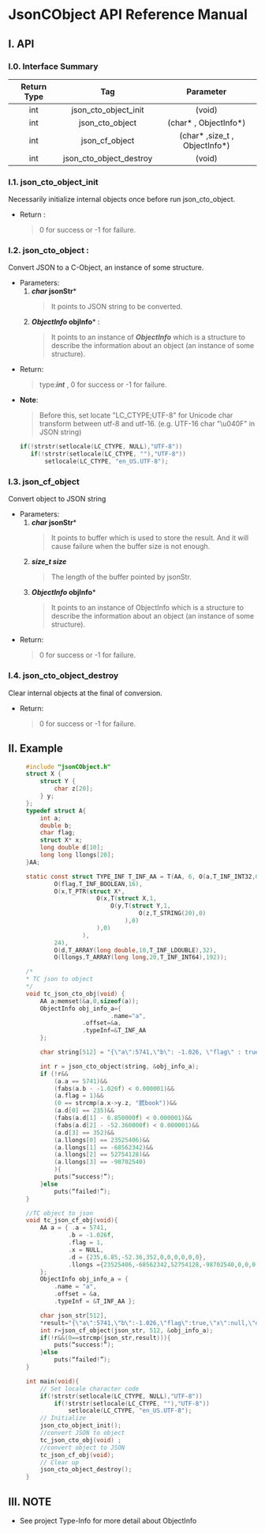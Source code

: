 # **JsonCObject API Reference Manual**

## I. API

### I.0. Interface Summary
   Return Type|Tag|Parameter
   :---:|:--:|:---:
   int | json_cto_object_init | (void)
   int | json_cto_object | (char* , ObjectInfo*)
   int | json_cf_object | (char* ,size_t , ObjectInfo*)
   int | json_cto_object_destroy | (void)
	 
### I.1. json_cto_object_init
   Necessarily initialize internal objects once before run json_cto_object.
   - Return :
	 >0 for success or -1 for failure.
	
### I.2. json_cto_object : 
   Convert JSON to a C-Object, an instance of some structure.
   - Parameters:
      1. ***char* jsonStr***
         >It points to JSON string to be converted.
      2. ***ObjectInfo* objInfo*** : 
         >It points to an instance of ***ObjectInfo*** which is a structure to describe the information about an object (an  instance of some structure).
   - Return:
     >type:***int*** , 0 for success or -1 for failure.
   - **Note**:
     >Before this, set locate "LC_CTYPE;UTF-8" for Unicode char transform between utf-8 and utf-16. (e.g. UTF-16 char "\u040F" in JSON string)
     ```C
	 if(!strstr(setlocale(LC_CTYPE, NULL),"UTF-8")) 
		if(!strstr(setlocale(LC_CTYPE, ""),"UTF-8"))
			setlocale(LC_CTYPE, "en_US.UTF-8"); 
     ```
### I.3. json_cf_object
   Convert object to JSON string
   - Parameters:
      1. ***char* jsonStr***
         >It points to buffer which is used to store the result. And it will cause failure when the buffer size is not enough.
      2. ***size_t size***
         >The length of the buffer pointed by jsonStr.
      3. ***ObjectInfo* objInfo***
         >It points to an instance of ObjectInfo which is a structure to describe the information about an object (an  instance of some structure).
   - Return:
	 >0 for success or -1 for failure.

### I.4. json_cto_object_destroy 
   Clear internal objects at the final of conversion.
   - Return:
     >0 for success or -1 for failure.

## II. Example
   ```C
		#include "jsonCObject.h"
		struct X {
			struct Y {
				char z[20];
			} y;
		};
		typedef struct A{
			int a;
			double b;
			char flag;
			struct X* x;
			long double d[10];
			long long llongs[20];
		}AA;

		static const struct TYPE_INF T_INF_AA = T(AA, 6, O(a,T_INF_INT32,0), O(b,T_INF_DOUBLE,8),
				O(flag,T_INF_BOOLEAN,16),
				O(x,T_PTR(struct X*,
							O(x,T(struct X,1,
								O(y,T(struct Y,1,
										O(z,T_STRING(20),0)
									),0)
							),0)
						),
				24),
				O(d,T_ARRAY(long double,10,T_INF_LDOUBLE),32),
				O(llongs,T_ARRAY(long long,20,T_INF_INT64),192));

		/*
		* TC json to object 
		*/
		void tc_json_cto_obj(void) {
			AA a;memset(&a,0,sizeof(a));
			ObjectInfo obj_info_a={
								.name="a",
						.offset=&a,
						.typeInf=&T_INF_AA
			};

			char string[512] = "{\"a\":5741,\"b\": -1.026, \"flag\" : true, \"x\" : {\"y\" : {\"z\" : \"\\u4420book\"} } , \"d\" : [235, 6.85,-52.36 ,352], \"llongs\" :[ [[ 23525406, -68562342],[52754128 ,-98702540]]]}";

			int r = json_cto_object(string, &obj_info_a);
			if (!r&&
				(a.a == 5741)&&
				(fabs(a.b - -1.026f) < 0.000001)&&
				(a.flag = 1)&&
				(0 == strcmp(a.x->y.z, "䐠book"))&&
				(a.d[0] == 235)&&
				(fabs(a.d[1] - 6.850000f) < 0.000001)&&
				(fabs(a.d[2] - -52.360000f) < 0.000001)&&
				(a.d[3] == 352)&&
				(a.llongs[0] == 23525406)&&
				(a.llongs[1] == -68562342)&&
				(a.llongs[2] == 52754128)&&
				(a.llongs[3] == -98702540)
				){
				puts(“success!”);
			}else
				puts(“failed!”);
		}

		//TC object to json
		void tc_json_cf_obj(void){
			AA a = { .a = 5741,
					.b = -1.026f,
					.flag = 1,
					.x = NULL,
					.d = {235,6.85,-52.36,352,0,0,0,0,0,0},
					.llongs ={23525406,-68562342,52754128,-98702540,0,0,0,0,0,0}
			};
			ObjectInfo obj_info_a = {
				.name = "a", 
				.offset = &a,
				.typeInf = &T_INF_AA };

			char json_str[512],
			*result="{\"a\":5741,\"b\":-1.026,\"flag\":true,\"x\":null,\"d\":[235,6.85,-52.36,352,0,0,0,0,0,0],\"llongs\":[23525406,-68562342,52754128,-98702540,0,0,0,0,0,0,0,0,0,0,0,0,0,0,0,0]}";
			int r=json_cf_object(json_str, 512, &obj_info_a);
			if(!r&&(0==strcmp(json_str,result))){
				puts(“success!”);
			}else
				puts(“failed!”);
		}

		int main(void){
			// Set locale character code
			if(!strstr(setlocale(LC_CTYPE, NULL),"UTF-8"))
				if(!strstr(setlocale(LC_CTYPE, ""),"UTF-8"))
					setlocale(LC_CTYPE, "en_US.UTF-8");
			// Initialize
			json_cto_object_init();
			//convert JSON to object
			tc_json_cto_obj(void) ;
			//convert object to JSON
			tc_json_cf_obj(void);
			// Clear up
			json_cto_object_destroy();
		}
   ```

## III. NOTE
   - See project Type-Info for more detail about ObjectInfo


